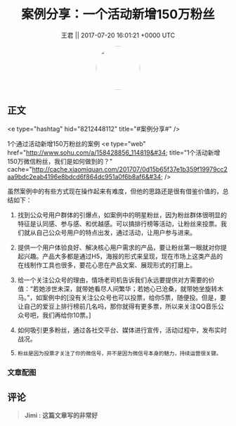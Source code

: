 <h1 align="center">案例分享：一个活动新增150万粉丝</h1>




<p align="center">
    <a>王君 || 2017-07-20 16:01:21 &#43;0000 UTC</a>
</p>

<div align="center">
    <img src="https://images.zsxq.com/FrsdWPWXvF8z-hMfRfGtY4cP_pgO?e=1590940799&amp;token=kIxbL07-8jAj8w1n4s9zv64FuZZNEATmlU_Vm6zD:DX-kRHKE06d7LTAMsoszRz6M53E=" width="100" height="100" style="border:1px solid;border-radius:50%; color:#ffffff"/>
</div>




## 正文

<div>
&lt;e type=&#34;hashtag&#34; hid=&#34;8212448112&#34; title=&#34;#案例分享#&#34; /&gt; 

1个通过活动新增150万粉丝的案例
&lt;e type=&#34;web&#34; href=&#34;http://www.sohu.com/a/158428856_114819&#34; title=&#34;1个活动新增150万微信粉丝，我们是如何做到的？&#34; cache=&#34;http://cache.xiaomiquan.com/201707/0d15b65f37e1b359f19979cc2aa9bdc2eab4196e8bdcd6f864dc951a0f6b8af6&#34; /&gt;

虽然案例中的有些方式现在操作起来有难度，但他的思路还是很有借鉴价值的，总结如下：

1.	找到公众号用户群体的引爆点，如案例中的明星粉丝，因为粉丝群体很明显的特征是认同感、参与感、和优越感。可以搞排行榜等活动，让粉丝来投票。我们就从自己公众号用户的特点出发，通过活动，让用户参与进来。

2.	提供一个用户体验良好、解决核心用户需求的产品，要让粉丝第一眼就对你提起兴趣。产品大多都是通过H5，海报的形式来呈现，现在市场上这类产品的在线制作工具也很多，要花心思在产品文案、展现形式的打磨上。


3.	给一个关注公众号的理由，情场老司机告诉我们永远要提供对方需要的价值：“若她涉世未深，就带她看尽人间繁华；若她心已沧桑，就带她坐旋转木马。”，如案例中的[没有关注公众号也可以投票，给你5票，随便投。但是，要让自己的爱豆上排行榜前几名吗，那你就得有更多票，所以来关注QQ音乐公众号吧，我们再给你10票。]

4.	如何吸引更多粉丝，通过各社交平台、媒体进行宣传，活动过程中，发布实时战况。

5.     粉丝是因为投票才关注了你的微信号，并不是因为微信号本身的魅力，持续运营很关键。
</div>

### 文章配图

<div class="image" align="center">

</div>


## 评论

<div align="left">
<div>

<blockquote >
<span> <strong>Jimi : 这篇文章写的非常好 </strong></span>
</blockquote>

</div>
</div>